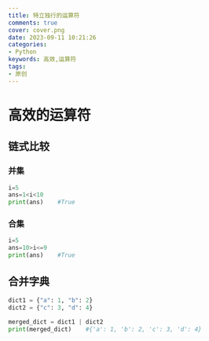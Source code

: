 ```yaml
---
title: 特立独行的运算符
comments: true
cover: cover.png
date: 2023-09-11 10:21:26
categories:
- Python
keywords: 高效,运算符
tags:
- 原创
---
```

# 高效的运算符

## 链式比较

### 并集

```python
i=5
ans=1<i<10
print(ans)    #True
```

### 合集

```python
i=5
ans=10>i<=9
print(ans)    #True
```


## 合并字典
```python
dict1 = {"a": 1, "b": 2}
dict2 = {"c": 3, "d": 4}
 
merged_dict = dict1 | dict2
print(merged_dict)    #{'a': 1, 'b': 2, 'c': 3, 'd': 4}
```
